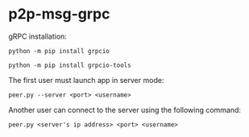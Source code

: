# p2p-msg-grpc

gRPC installation:

```python -m pip install grpcio```

```python -m pip install grpcio-tools```

The first user must launch app in server mode:

```peer.py --server <port> <username>```

Another user can connect to the server using the following command:

```peer.py <server's ip address> <port> <username>```
